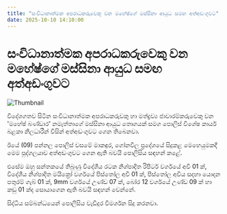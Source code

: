 ```yaml
---
title: "සංවිධානාත්මක අපරාධකරුවෙකු වන මහේෂ්ගේ මස්සිනා ආයුධ සමඟ අත්අඩංගුවට"
date: 2025-10-10 14:10:00
---
```


# සංවිධානාත්මක අපරාධකරුවෙකු වන මහේෂ්ගේ මස්සිනා ආයුධ සමඟ අත්අඩංගුවට

![Thumbnail](https://helakuru.sgp1.cdn.digitaloceanspaces.com/esana/images/lib/arrested-2[1].jpg)

විදේශගතව සිටින සංවිධානාත්මක අපරාධකරුවකු හා මත්ද්‍රව්‍ය ජාවාරම්කරුවෙකු වන 'මහේෂ් බණ්ඩාර' නමැත්තාගේ මස්සිනා ආයුධ තොගයක් සමග පොලිස් විශේෂ කාර්ය බළකා නිලධාරීන් විසින් අත්අඩංගුවට ගෙන තිබෙනවා.

ඊයේ (09) පන්නල පොලිස් වසමේ මාකඳුර, ගෝනවිල ප්‍රදේශයේ සිදුකළ මෙහෙයුමකදී මෙම පුද්ගලයාව අත්අඩංගුවට ගෙන ඇති බවයි පොලිසිය සඳහන් කළේ.

එසේම ඔහු සන්තකයේ තිබුණු විදේශීය රටක නිශ්පාදිත රිපීටර් වර්ගයේ අවි 01 ක්, විදේශීය නිශ්පාදිත මයික්‍රෝ වර්ගයේ පිස්තෝල අවි 01 ක්, පිස්තෝල අවිය සදහා යොදන පතුරම් ගැබ් 01 ක්, 9mm වර්ගයේ උණ්ඩ 07 ක්, බෝර 12 වර්ගයේ උණ්ඩ 09 ක් හා කඩු 01 ක්ද සොය‍ාගෙන ඇති බවයි සඳහන් වෙන්නේ.

සිද්ධිය සම්බන්ධයෙන් පොලීසිය වැඩිදුර විමර්ශන සිදු කරනවා.

